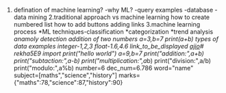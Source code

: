 1. defination of machine learning?
   -why ML?
   -query examples
   -database
   -data mining
   2.traditional approach vs machine learning how to create numbered list
how to add buttons
adding links
3.machine learning process
*ML techniques-classification
*categorization
*trend analysis
*anamoly detection
addition of two numbers
a=3,b=7
print(a+b)
types of data examples
integer-1,2,3
float-1.6,4.6
link_to_be_displayed
[ajio](https://www.ajio.com/)# rekha5E9
import
print("hello world")
a=9,b=7
print("addition:",a+b)
print("subtaction:",a-b)
print("multiplication:",a*b)
print("division:",a/b)
print("modulo:",a%b)
number=6
dec_num=6.786
word="name"
subject=[maths","science","history"]
marks={"maths":78,"science":87,"history":90}
